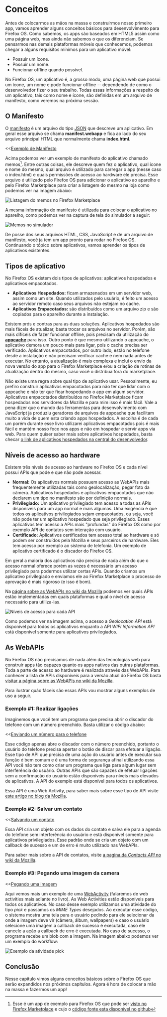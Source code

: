 # Conceitos

Antes de colocarmos as mãos na massa e construírmos nosso primeiro app, vamos aprender alguns conceitos básicos para desenvolvimento para Firefox OS. Como sabemos, os apps são baseados em HTML5 assim como uma página web, mas ainda não sabemos o que os diferenciam. Se pensarmos nas demais plataformas móveis que conhecemos, podemos chegar a alguns requisitos mínimos para um aplicativo móvel:

* Possuir um ícone.
* Possuir um nome.
* Funcionar offline quando possível.

No Firefox OS, um aplicativo é, a grosso modo, uma página web que possui um ícone, um nome e pode funcionar offline -- dependendo de como o desenvolvedor fizer o seu trabalho. Todas essas informações a respeito de um aplicativo, tais como nome e ícone, são definidas em um arquivo de manifesto, como veremos na próxima sessão.

## O Manifesto

O [manifesto](https://developer.mozilla.org/pt-BR/docs/Apps/Manifest) é um arquivo do tipo [JSON](http://json.org) que descreve um aplicativo. Em geral esse arquivo se chama **manifest.webapp** e fica ao lado do seu arquivo principal HTML que normalmente chama **index.html**. 

<<[Exemplo de Manifesto](code/sample_manifest.webapp)

Acima podemos ver um exemplo de manifesto do aplicativo chamado memos[^memos]. Entre outras coisas, ele descreve quem fez o aplicativo, qual ícone e nome do mesmo, qual arquivo é utilizado para carregar o app (nesse caso o index.html) e quais permissões de acesso ao hardware ele precisa. Esse arquivo é utilizado pelo Firefox OS para adicionar o aplicativo ao aparelho e pelo Firefox Marketplace para criar a listagem do mesmo na loja como podemos ver na imagem abaixo:

[^memos]: Esse é um app de exemplo para Firefox OS que pode ser [visto no Firefox Marketplace](https://marketplace.firefox.com/app/memos) e cujo o [código fonte esta disponível no github](https://github.com/soapdog/memos-for-firefoxos)

![Listagem do memos no Firefox Marketplace](images/originals/memos-marketplace.png)

A mesma informação do manifesto é utilizada para colocar o aplicativo no aparelho, como podemos ver na captura de tela do simulador a seguir:

![Memos no simulador](images/originals/memos-simulator.png)

De posse dos seus arquivos HTML, CSS, JavaScript e de um arquivo de manifesto, você ja tem um app pronto para rodar no Firefox OS. Continuando o tópico sobre aplicativos, vamos aprender os tipos de aplicativos existentes.

## Tipos de aplicativo

No Firefox OS existem dois tipos de aplicativos: aplicativos hospedados e aplicativos empacotados. 

* **Aplicativos Hospedados:** ficam armazenados em um servidor web, assim como um site. Quando utilizados pelo usuário, é feito um acesso ao servidor remoto caso seus arquivos não estejam no cache.
* **Aplicativos Empacotados:** são distribuídos como um arquivo zip e são copiados para o aparelho durante a instalação.

Existem prós e contras para as duas soluções. Aplicativos hospedados são mais fáceis de atualizar, basta trocar os arquivos no servidor. Porém, são mais difíceis de fazer funcionar offline, pois precisam da utilização do [**appcache**](https://developer.mozilla.org/pt-BR/docs/HTML/Using_the_application_cache) para isso. Outro ponto é que mesmo utilizando o appcache, o aplicativo demora um pouco mais para ligar, pois o cache precisa ser verificado. Aplicativos empacotados, por outro lado, estão no telefone desde a instalação e não precisam verificar cache e nem nada antes de executar. No entanto, a atualização é mais complexa e inclui o envio da nova versão do app para o Firefox Marketplace e/ou a criação de rotinas de atualização dentro do mesmo, caso você o distribua fora do marketplace.

Não existe uma regra sobre qual tipo de aplicativo usar. Pessoalmente, eu prefiro construir aplicativos empacotados para não ter que lidar com o appcache e não ter que ficar hospedando o app em algum servidor. Aplicativos empacotados distribuídos no Firefox Marketplace ficam hospedados nos servidores da Mozilla e para mim isso é mais fácil. Vale a pena dizer que o mundo das ferramentas para desenvolvimento com JavaScript ja produziu geradores de arquivos de appcache que facilitam muito a vida de quem esta criando apps hospedados. A escolha é de cada um porém durante esse livro utilizarei aplicativos empacotados pois é mais fácil e mantém nosso foco nos apps e não em hospedar e servir apps via web. Para quem quiser saber mais sobre aplicativos hospedados, basta checar [o link de aplicativos hospedados na central do desenvolvedor](https://marketplace.firefox.com/developers/docs/hosted).

## Níveis de acesso ao hardware

Existem três níveis de acesso ao hardware no Firefox OS e cada nível possui APIs que pode e que não pode acessar.

* **Normal:** Os aplicativos normais possuem acesso as WebAPIs mais frequentemente utilizadas tais como geolocalização, pegar foto da câmera. Aplicativos hospedados e aplicativos empacotados que não declarem um tipo no manifesto são por definição normais.
* **Privilegiado:** Um aplicativo privilegiado tem acesso a todas as APIs disponíveis para um app normal e mais algumas. Uma exigência é que todos os aplicativos privilegiados sejam empacotados, ou seja, você não pode ter um aplicativo hospedado que seja privilegiado. Esses aplicativos tem acesso a APIs mais "profundas" do Firefox OS como por exemplo API de contatos sem interação com usuário.
* **Certificado:** Aplicativos certificados tem acesso total ao hardware e só podem ser construídos pela Mozilla e seus parceiros de hardware. Eles tem acesso por exemplo ao sistema de telefonia. Um exemplo de aplicativo certificado é o discador do Firefox OS.

Em geral a maioria dos aplicativos não precisa de nada além do que o acesso normal oferece porém as vezes é necessário um acesso privilegiado para podermos utilizar certas APIs. Quando criamos um aplicativo privilegiado e enviamos ele ao Firefox Marketplace o processo de aprovação é mais rigoroso (e isso é bom).

Na [página sobre as WebAPIs no wiki da Mozilla](https://wiki.mozilla.org/WebAPI) podemos ver quais APIs estão implementadas em quais plataformas e qual o nível de acesso necessário para utiliza-las.

![Níveis de acesso para cada API](images/originals/webapi-access.png)

Como podemos ver na imagem acima, o acesso a *Geolocation API* está disponível para todos os aplicativos enquanto a API *WIFI Information API* está disponível somente para aplicativos privilegiados.

## As WebAPIs

No Firefox OS não precisamos de nada além das tecnologias web para construir apps tão capazes quanto os apps nativos das outras plataformas. Toda a parte de acesso ao hardware é realizada através das WebAPIs. Para conhecer a lista de APIs disponíveis para a versão atual do Firefox OS basta [visitar a página sobre as WebAPIs no wiki da Mozilla](https://wiki.mozilla.org/WebAPI). 

Para ilustrar quão fáceis são essas APIs vou mostrar alguns exemplos de uso a seguir. 

### Exemplo #1: Realizar ligações

Imaginemos que você tem um programa que precisa abrir o discador do telefone com um número preenchido. Basta utilizar o código abaixo:

<<[Enviando um número para o telefone](code/webapi_samples/dial.js)

Esse código apenas abre o discador com o número preenchido, portanto o usuário do telefone precisa apertar o botão de discar para efetuar a ligação. Esse tipo de API que precisa de uma ação do usuário antes de executar sua função é bem comum e é uma forma de segurança afinal utilizando essa API você não tem como criar um programa que liga para algum lugar sem interferência do usuário. Outras APIs que são capazes de efetuar ligações sem a confirmacão do usuário estão disponíveis para níveis mais elevados de aplicativos. A API do exemplo está disponível para todos os aplicativos.

Essa API é uma Web Activity, para saber mais sobre esse tipo de API visite [este artigo no blog da Mozilla](https://hacks.mozilla.org/2013/01/introducing-web-activities/). 

### Exemplo #2: Salvar um contato

<<[Salvando um contato](code/webapi_samples/contact.js)

Essa API cria um objeto com os dados do contato e salva ele para a agenda do telefone sem interferência do usuário e está disponível somente para aplicativos privilegiados. Esse padrão onde se cria um objeto com um callback de sucesso e um de erro é muito utilizado nas WebAPIs.

Para saber mais sobre a API de contatos, visite [a pagina da *Contacts API* no wiki da Mozilla](https://wiki.mozilla.org/WebAPI/ContactsAPI).

### Exemplo #3: Pegando uma imagem da camera

<<[Pegando uma imagem](code/webapi_samples/pick.js)

Aqui vemos mais um exemplo de uma [WebActivity](https://hacks.mozilla.org/2013/01/introducing-web-activities/) (falaremos de web activities mais adiante no livro). As Web Activities estão disponíveis para todos os aplicativos. No caso desse exemplo utilizamos uma atividade do tipo *pick* e passamos os *MIME Types* desejados. Ao executar esse código, o sistema mostra uma tela para o usuário pedindo para ele selecionar da onde a imagem deve vir (câmera, álbum, wallpapers) e caso o usuário selecione uma imagem a callback de sucesso é executada, caso ele cancele a ação a callback de erro é executada. No caso de sucesso, o programa recebe um blob com a imagem. Na imagem abaixo podemos ver um exemplo do workflow:

![Exemplo da atividade *pick*](images/originals/pick_image.png)

## Conclusão

Nesse capítulo vimos alguns conceitos básicos sobre o Firefox OS que serão expandidos nos próximos capítulos. Agora é hora de colocar a mão na massa e fazermos um app!


